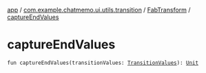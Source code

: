 [app](../../index.md) / [com.example.chatmemo.ui.utils.transition](../index.md) / [FabTransform](index.md) / [captureEndValues](./capture-end-values.md)

# captureEndValues

`fun captureEndValues(transitionValues: `[`TransitionValues`](https://developer.android.com/reference/android/transition/TransitionValues.html)`): `[`Unit`](https://kotlinlang.org/api/latest/jvm/stdlib/kotlin/-unit/index.html)